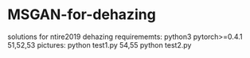 # MSGAN-for-dehazing
solutions for ntire2019 dehazing 
requirememts: python3 pytorch>=0.4.1
51,52,53 pictures:
python test1.py
54,55 
python test2.py
